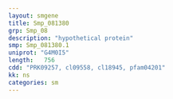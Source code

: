```yaml
---
layout: smgene
title: Smp_081380
grp: Smp_08
description: "hypothetical protein"
smp: Smp_081380.1
uniprot: "G4M0I5"
length:   756
cdd: "PRK09257, cl09558, cl18945, pfam04201"
kk: ns
categories: sm
---
```

